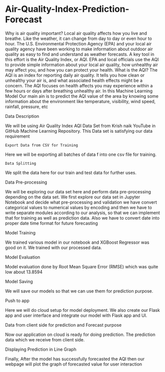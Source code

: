 # Air-Quality-Index-Prediction-Forecast
Why is air quality important? 
Local air quality affects how you live and breathe. Like the weather, it can change from day to day or even hour to hour. The U.S. Environmental Protection Agency (EPA) and your local air quality agency have been working to make information about outdoor air quality as easy to find and understand as weather forecasts. A key tool in this effort is the Air Quality Index, or AQI. EPA and local officials use the AQI to provide simple information about your local air quality, how unhealthy air may affect you, and how you can protect your health.
What is the AQI?
The AQI is an index for reporting daily air quality. It tells you how clean or unhealthy your air is, and what associated health effects might be a concern. The AQI focuses on health affects you may experience within a few hours or days after breathing unhealthy air. 
In this Machine Learning Model Our main ain is to predict the AQI value of the area by knowing some information about the environment like temperature, visibility, wind speed, rainfall, pressure, etc

Data Description 
 
We will be using Air Quality Index AQI Data Set from Krish naik YouTube in GitHub Machine Learning Repository. This Data set is satisfying our data requirement
 
	Export Data from CSV for Training 
 
Here we will be exporting all batches of data f into one csv file for training. 
 
	Data Splitting 
 
We split the data here for our train and test data for further uses.


Data Pre-processing 
 
We will be exploring our data set here and perform data pre-processing depending on the data set. 
We first explore our data set in Jupyter Notebook and decide what pre-processing and validation we have convert categorical values to numerical values by encoding and then we have to write separate modules according to our analysis, so that we can implement that for training as well as prediction data. Also we have to convert date into proper date time format for future forecasting 
 	 
 Model Training 
 
We trained various model in our notebook and XGBoost Regressor was good on it. We trained with our processed data. 
 
 
Model Evaluation 
 
Model evaluation done by Root Mean Square Error (RMSE) which was quite low about 13.8594

 
Model Saving 
 
We will save our models so that we can use them for prediction purpose.  
 
 Push to app 
 	 
Here we will do cloud setup for model deployment. We also create our Flask app and user interface and integrate our model with Flask app and UI. 
 
 
Data from client side for prediction and Forecast purpose

Now our application on cloud is ready for doing prediction. The prediction data which we receive from client side.  


Displaying Prediction in Line Graph

Finally, After the model has successfully forecasted the AQI then our webpage will plot the graph of forecasted value for user interaction

